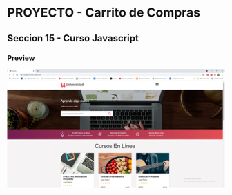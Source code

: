 # PROYECTO - Carrito de Compras
## Seccion 15 - Curso Javascript
### Preview
![Preview](https://github.com/TrendTo/15-PROYECTO-Carrito/blob/main/img/Preview.PNG)

